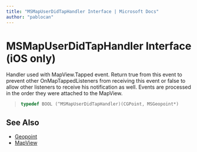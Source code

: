 ```yaml
---
title: "MSMapUserDidTapHandler Interface | Microsoft Docs"
author: "pablocan"
---
```


# MSMapUserDidTapHandler Interface (iOS only)

Handler used with MapView.Tapped event. Return true from this event to prevent other OnMapTappedListeners from receiving this event or false to allow other listeners to receive his notification as well. Events are processed in the order they were attached to the MapView.

>```objectivec
> typedef BOOL (^MSMapUserDidTapHandler)(CGPoint, MSGeopoint*)
>```

## See Also

* [Geopoint](../Geopoint-class.md)
* [MapView](../MapView-class.md)
